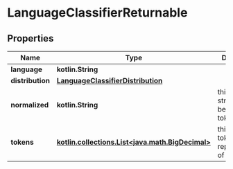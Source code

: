 
# LanguageClassifierReturnable

## Properties
Name | Type | Description | Notes
------------ | ------------- | ------------- | -------------
**language** | **kotlin.String** |  | 
**distribution** | [**LanguageClassifierDistribution**](LanguageClassifierDistribution.md) |  | 
**normalized** | **kotlin.String** | this is the string right before tokenization. | 
**tokens** | [**kotlin.collections.List&lt;java.math.BigDecimal&gt;**](java.math.BigDecimal.md) | this is the tokenized representation of the string. | 



